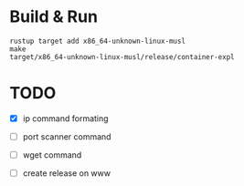 # Build & Run
```
rustup target add x86_64-unknown-linux-musl
make
target/x86_64-unknown-linux-musl/release/container-expl
```

# TODO
- [X] ip command formating
- [ ] port scanner command
- [ ] wget command
- [ ] create release on www


